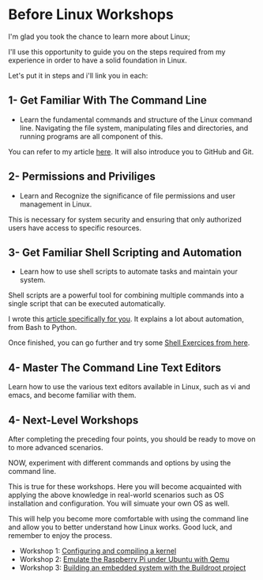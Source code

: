 # Before Linux Workshops

I'm glad you took the chance to learn more about Linux; 

I'll use this opportunity to guide you on the steps required from my experience in order to have a solid foundation in Linux.

Let's put it in steps and i'll link you in each:


## 1- Get Familiar With The Command Line
- Learn the fundamental commands and structure of the Linux command line. Navigating the file system, manipulating files and directories, and running programs are all component of this. 

You can refer to my article [here](https://blog.yahya-abulhaj.dev/gitgithub-workflow-in-80-seconds#heading-linux-commands). It will also introduce you to GitHub and Git.

## 2- Permissions and Priviliges
- Learn and Recognize the significance of file permissions and user management in Linux. 

This is necessary for system security and ensuring that only authorized users have access to specific resources.

## 3- Get Familiar Shell Scripting and Automation
- Learn how to use shell scripts to automate tasks and maintain your system. 

Shell scripts are a powerful tool for combining multiple commands into a single script that can be executed automatically.

I wrote this [article specifically for you](https://blog.yahya-abulhaj.dev/mastering-python-and-bash-for-next-level-automation). It explains a lot about automation, from Bash to Python.

Once finished, you can go further and try some [Shell Exercices from here](https://github.com/Y4HYA4/UniversityLabs/blob/main/TryShellYourself.pdf).

## 4- Master The Command Line Text Editors
Learn how to use the various text editors available in Linux, such as vi and emacs, and become familiar with them.

## 4- Next-Level Workshops
After completing the preceding four points, you should be ready to move on to more advanced scenarios.

NOW, experiment with different commands and options by using the command line.

This is true for these workshops. Here you will become acquainted with applying the above knowledge in real-world scenarios such as OS installation and configuration. You will simuate your own OS as well.

This will help you become more comfortable with using the command line and allow you to better understand how Linux works. Good luck, and remember to enjoy the process.


- Workshop 1: [Configuring and compiling a kernel](workshop1/README.md)
- Workshop 2: [Emulate the Raspberry Pi under Ubuntu with Qemu](workshop2/README.md)
- Workshop 3: [Building an embedded system with the Buildroot project](workshop3/README.md)
